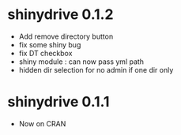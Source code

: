 # shinydrive 0.1.2

* Add remove directory button
* fix some shiny bug
* fix DT checkbox
* shiny module : can now pass yml path
* hidden dir selection for no admin if one dir only

# shinydrive 0.1.1

* Now on CRAN
      
      
